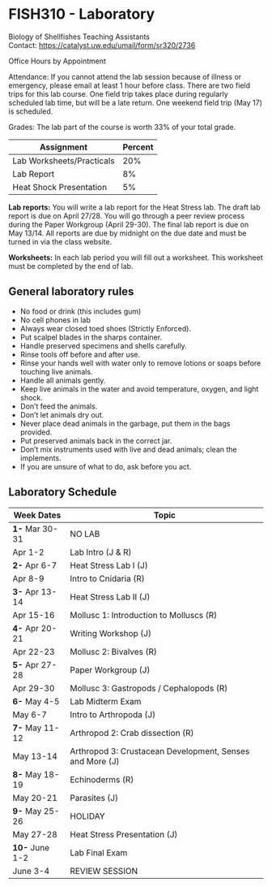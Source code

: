 # FISH310 - Laboratory

Biology of Shellfishes
Teaching Assistants   
Contact: https://catalyst.uw.edu/umail/form/sr320/2736

Office Hours by Appointment 

Attendance: If you cannot attend the lab session because of illness or emergency, please email at least 1 hour  before class.  There are two field trips for this lab course.  One field trip takes place during regularly scheduled lab time, but will be a late return. One weekend field trip (May 17) is scheduled.

Grades: The lab part of the course is worth 33% of your total grade.

Assignment	 | Percent
-------------------|----------
Lab Worksheets/Practicals 	| 20%
Lab Report  |	  8%
Heat Shock Presentation   |  5%

**Lab reports:** You will write a lab report for the Heat Stress lab. The draft lab report is due on April 27/28. You will go through a peer review process during the Paper Workgroup (April 29-30).  The final lab report is due on May 13/14. All reports are due by midnight on the due date and must be turned in via the class website.

**Worksheets:** In each lab period you will fill out a worksheet. This worksheet must be completed by the end of lab.

## General laboratory rules
- No food or drink (this includes gum)
- No cell phones in lab
- Always wear closed toed shoes (Strictly Enforced).
- Put scalpel blades in the sharps container.
- Handle preserved specimens and shells carefully.
- Rinse tools off before and after use.
- Rinse your hands well with water only to remove lotions or soaps before touching live animals.
- Handle all animals gently.
- Keep live animals in the water and avoid temperature, oxygen, and light shock.
- Don’t feed the animals.
- Don’t let animals dry out.
- Never place dead animals in the garbage, put them in the bags provided.
- Put preserved animals back in the correct jar.
- Don’t mix instruments used with live and dead animals; clean the implements.
- If you are unsure of what to do, ask before you act.

## Laboratory  Schedule

Week	Dates  |	Topic
----------------|---------------
**1-**	Mar 30-31 |	NO LAB
 	Apr 1-2	| Lab Intro (J & R)
**2-**	Apr 6-7	| Heat Stress Lab I (J)	
 	Apr 8-9 | Intro to Cnidaria (R)	
**3-**	Apr 13-14	| Heat Stress Lab II (J)
 	Apr 15-16		| Mollusc 1: Introduction to Molluscs (R)
**4-**	Apr 20-21		| Writing Workshop (J)
 	Apr 22-23	| Mollusc 2: Bivalves (R)
**5-**	Apr 27-28	| Paper Workgroup (J)
 	Apr 29-30		| Mollusc 3: Gastropods / Cephalopods (R)
**6-**	May 4-5		| Lab Midterm Exam
 	May 6-7		| Intro to Arthropoda (J)
**7-**	May 11-12	| 	Arthropod 2: Crab dissection (R)
 	May 13-14		| Arthropod 3: Crustacean Development, Senses and More (J)
**8-**	May 18-19		| Echinoderms (R)
 	May 20-21		| Parasites (J)
**9-**	May 25-26	| 	HOLIDAY
 	May 27-28		| Heat Stress Presentation (J)
**10-** June 1-2		| Lab Final Exam
 	June 3-4		| REVIEW SESSION
